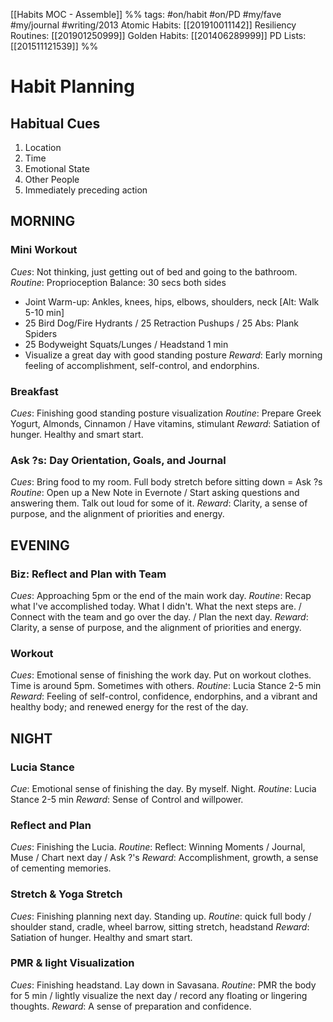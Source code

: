 [[Habits MOC - Assemble]]
%% 
tags: #on/habit #on/PD #my/fave #my/journal #writing/2013
Atomic Habits: [[201910011142]] 
Resiliency Routines: [[201901250999]] 
Golden Habits: [[201406289999]] 
PD Lists: [[201511121539]] 
%% 
# Habit Planning

## Habitual Cues
1. Location
2. Time
3. Emotional State
4. Other People
5. Immediately preceding action

## MORNING
### Mini Workout
*Cues*: Not thinking, just getting out of bed and going to the bathroom.
*Routine*: Proprioception Balance: 30 secs both sides
- Joint Warm-up: Ankles, knees, hips, elbows, shoulders, neck [Alt: Walk 5-10 min]
- 25 Bird Dog/Fire Hydrants / 25 Retraction Pushups / 25 Abs: Plank Spiders
- 25 Bodyweight Squats/Lunges / Headstand 1 min
- Visualize a great day with good standing posture
*Reward*: Early morning feeling of accomplishment, self-control, and endorphins.

### Breakfast
*Cues*: Finishing good standing posture visualization
*Routine*: Prepare Greek Yogurt, Almonds, Cinnamon / Have vitamins, stimulant
*Reward*: Satiation of hunger. Healthy and smart start.

### Ask ?s: Day Orientation, Goals, and Journal
*Cues*: Bring food to my room. Full body stretch before sitting down = Ask ?s
*Routine*: Open up a New Note in Evernote / Start asking questions and answering them. Talk out loud for some of it.
*Reward*: Clarity, a sense of purpose, and the alignment of priorities and energy.

## EVENING
### Biz: Reflect and Plan with Team
*Cues*: Approaching 5pm or the end of the main work day.
*Routine*: Recap what I've accomplished today. What I didn't. What the next steps are. / Connect with the team and go over the day. / Plan the next day.
*Reward*: Clarity, a sense of purpose, and the alignment of priorities and energy. 
 
### Workout
*Cues*: Emotional sense of finishing the work day. Put on workout clothes. Time is around 5pm. Sometimes with others.
*Routine*: Lucia Stance 2-5 min
*Reward*: Feeling of self-control, confidence, endorphins, and a vibrant and healthy body; and renewed energy for the rest of the day.

## NIGHT
### Lucia Stance
*Cue*: Emotional sense of finishing the day. By myself. Night.
*Routine*: Lucia Stance 2-5 min
*Reward*: Sense of Control and willpower.

### Reflect and Plan
*Cues*: Finishing the Lucia.
*Routine*: Reflect: Winning Moments / Journal, Muse / Chart next day / Ask ?'s
*Reward*: Accomplishment, growth, a sense of cementing memories.

### Stretch & Yoga Stretch
*Cues*: Finishing planning next day. Standing up.
*Routine*: quick full body / shoulder stand, cradle, wheel barrow, sitting stretch, headstand
*Reward*: Satiation of hunger. Healthy and smart start.

### PMR & light Visualization
*Cues*: Finishing headstand. Lay down in Savasana.
*Routine*: PMR the body for 5 min / lightly visualize the next day / record any floating or lingering thoughts.
*Reward*: A sense of preparation and confidence.

